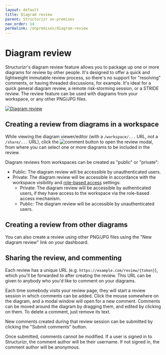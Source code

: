 ```yaml
---
layout: default
title: Diagram review
parent: Structurizr on-premises
nav_order: 14
permalink: /onpremises/diagram-review
---
```


# Diagram review

Structurizr's diagram review feature allows you to package up one or more diagrams for review by other people.
It's designed to offer a quick and lightweight immutable review process, so there's no support for "resolving" comments,
or having threaded discussions, for example. It's ideal for a quick general diagram review, a remote risk-storming session,
or a STRIDE review. The review feature can be used with diagrams from your workspace, or any other PNG/JPG files.

[![Diagram review](images/diagram-review.png)](https://structurizr.com/review/f722bf0c-1e52-4ef0-bcb1-9fc2f1612cf4)

## Creating a review from diagrams in a workspace

While viewing the diagram viewer/editor (with a `/workspace/...` URL, not a `/share/...` URL),
click the ![comment](../ui/bootstrap-icons/chat.svg) button to open the review modal, from where you can select one or more diagrams to be included in the review.

Diagram reviews from workspaces can be created as "public" or "private":

- Public: The diagram review will be accessible by unauthenticated users.
- Private: The diagram review will be accessible in accordance with the workspace visibility and [role-based access](/onpremises/role-based-access) settings:
  - Private: The diagram review will be accessible by authenticated users, if they have access to the workspace via the role-based access mechanism.
  - Public: The diagram review will be accessible by unauthenticated users.

## Creating a review from other diagrams

You can also create a review using other PNG/JPG files using the "New diagram review" link on your dashboard.

## Sharing the review, and commenting

Each review has a unique URL (e.g. `https://example.com/review/{token}`), which you'll be forwarded to after
creating the review. This URL can be given to anybody who you'd like to comment on your diagrams.

Each time somebody visits your review page, they will start a review session in which comments can be added.
Click the mouse somewhere on the diagram, and a modal window will open for a new comment.
Comments can be moved around the diagram by dragging them, and edited by clicking on them.
To delete a comment, just remove its text.

New comments created during that review session can be submitted by clicking the "Submit comments" button.

Once submitted, comments cannot be modified. If a user is signed in to Structurizr, the comment author will be their username.
If not signed in, the comment author will be anonymous.